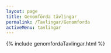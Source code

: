 ```yaml
---
layout: page
title: Genomförda tävlingar
permalink: /Tavlingar/Genomforda
activeMenu: tavlingar
---
```

<div class="list-group">
  {% include genomfordaTavlingar.html %}
</div>